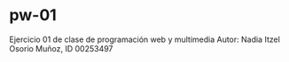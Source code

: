 # pw-01
Ejercicio 01 de clase de programación web y multimedia
Autor: Nadia Itzel Osorio Muñoz, ID 00253497